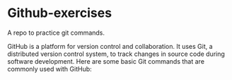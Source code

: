 # Github-exercises

A repo to practice git commands.

GitHub is a platform for version control and collaboration. It uses Git, a distributed version control system, to track changes in source code during software development. Here are some basic Git commands that are commonly used with GitHub:
